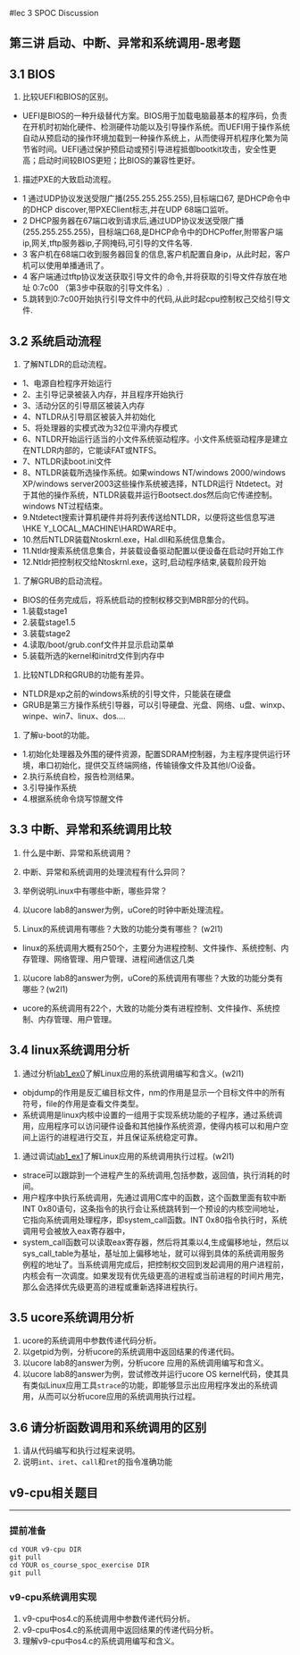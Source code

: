 #lec 3 SPOC Discussion

## 第三讲 启动、中断、异常和系统调用-思考题

## 3.1 BIOS
 1. 比较UEFI和BIOS的区别。
 
 - UEFI是BIOS的一种升级替代方案。BIOS用于加载电脑最基本的程序码，负责在开机时初始化硬件、检测硬件功能以及引导操作系统。而UEFI用于操作系统自动从预启动的操作环境加载到一种操作系统上，从而使得开机程序化繁为简节省时间。UEFI通过保护预启动或预引导进程抵御bootkit攻击，安全性更高；启动时间较BIOS更短；比BIOS的兼容性更好。
 
 1. 描述PXE的大致启动流程。
 
 - 1 通过UDP协议发送受限广播(255.255.255.255),目标端口67, 是DHCP命令中的DHCP discover,带PXEClient标志,并在UDP 68端口监听。
 - 2    DHCP服务器在67端口收到请求后,通过UDP协议发送受限广播(255.255.255.255)，目标端口68,是DHCP命令中的DHCPoffer,附带客户端ip,网关,tftp服务器ip,子网掩码,可引导的文件名等.
 - 3 客户机在68端口收到服务器回复的信息,客户机配置自身ip，从此时起，客户机可以使用单播通讯了。
 - 4    客户端通过tftp协议发送获取引导文件的命令,并将获取的引导文件存放在地址 0:7c00 （第3步中获取的引导文件名）.
 - 5.跳转到0:7c00开始执行引导文件中的代码,从此时起cpu控制权己交给引导文件.
    
## 3.2 系统启动流程
 1. 了解NTLDR的启动流程。

  - 1、电源自检程序开始运行
  - 2、主引导记录被装入内存，并且程序开始执行
  - 3、活动分区的引导扇区被装入内存
  - 4、NTLDR从引导扇区被装入并初始化
  - 5、将处理器的实模式改为32位平滑内存模式
  - 6、NTLDR开始运行适当的小文件系统驱动程序。小文件系统驱动程序是建立在NTLDR内部的，它能读FAT或NTFS。
  - 7、NTLDR读boot.ini文件
  - 8、NTLDR装载所选操作系统。如果windows NT/windows 2000/windows XP/windows server2003这些操作系统被选择，NTLDR运行
Ntdetect。对于其他的操作系统，NTLDR装载并运行Bootsect.dos然后向它传递控制。windows NT过程结束。
  - 9.Ntdetect搜索计算机硬件并将列表传送给NTLDR，以便将这些信息写进\\HKE Y_LOCAL_MACHINE\HARDWARE中。
  - 10.然后NTLDR装载Ntoskrnl.exe，Hal.dll和系统信息集合。
  - 11.Ntldr搜索系统信息集合，并装载设备驱动配置以便设备在启动时开始工作
  - 12.Ntldr把控制权交给Ntoskrnl.exe，这时,启动程序结束,装载阶段开始
    
 1. 了解GRUB的启动流程。
 
 - BIOS的任务完成后，将系统启动的控制权移交到MBR部分的代码。
 - 1.装载stage1
 - 2.装载stage1.5
 - 3.装载stage2
 - 4.读取/boot/grub.conf文件并显示启动菜单
 - 5.装载所选的kernel和initrd文件到内存中
 
 1. 比较NTLDR和GRUB的功能有差异。
 
 -  NTLDR是xp之前的windows系统的引导文件，只能装在硬盘
 - GRUB是第三方操作系统引导器，可以引导硬盘、光盘、网络、u盘、winxp、winpe、win7、linux、dos....
    
 1. 了解u-boot的功能。
 
 - 1.初始化处理器及外围的硬件资源，配置SDRAM控制器，为主程序提供运行环境，串口初始化，提供交互终端网络，传输镜像文件及其他I/O设备。
 - 2.执行系统自检，报告检测结果。
 - 3.引导操作系统
 - 4.根据系统命令烧写惊醒文件
    
## 3.3 中断、异常和系统调用比较
 1. 什么是中断、异常和系统调用？
 
 2. 中断、异常和系统调用的处理流程有什么异同？
 2. 举例说明Linux中有哪些中断，哪些异常？
 3. 以ucore lab8的answer为例，uCore的时钟中断处理流程。

 1. Linux的系统调用有哪些？大致的功能分类有哪些？  (w2l1)

 - linux的系统调用大概有250个，主要分为进程控制、文件操作、系统控制、内存管理、网络管理、用户管理、进程间通信这几类
 
 1. 以ucore lab8的answer为例，uCore的系统调用有哪些？大致的功能分类有哪些？(w2l1)
 - ucore的系统调用有22个，大致的功能分类有进程控制、文件操作、系统控制、内存管理、用户管理。
 
## 3.4 linux系统调用分析
 1. 通过分析[lab1_ex0](https://github.com/chyyuu/ucore_lab/blob/master/related_info/lab1/lab1-ex0.md)了解Linux应用的系统调用编写和含义。(w2l1)
 
 - objdump的作用是反汇编目标文件，nm的作用是显示一个目标文件中的所有符号，file的作用是查看文件类型。
 - 系统调用是linux内核中设置的一组用于实现系统功能的子程序，通过系统调用，应用程序可以访问硬件设备和其他操作系统资源，使得内核可以和用户空间上运行的进程进行交互，并且保证系统稳定可靠。

 
 1. 通过调试[lab1_ex1](https://github.com/chyyuu/ucore_lab/blob/master/related_info/lab1/lab1-ex1.md)了解Linux应用的系统调用执行过程。(w2l1)
 - strace可以跟踪到一个进程产生的系统调用,包括参数，返回值，执行消耗的时间。
 - 用户程序中执行系统调用，先通过调用C库中的函数，这个函数里面有软中断INT 0x80语句，这条指令的执行会让系统跳转到一个预设的内核空间地址，它指向系统调用处理程序，即system_call函数。INT 0x80指令执行时，系统调用号会被放入eax寄存器中，
 - system_call函数可以读取eax寄存器，然后将其乘以4,生成偏移地址，然后以sys_call_table为基址，基址加上偏移地址，就可以得到具体的系统调用服务例程的地址了。当系统调用完成后，把控制权交回到发起调用的用户进程前，内核会有一次调度。如果发现有优先级更高的进程或当前进程的时间片用完，那么会选择优先级更高的进程或重新选择进程执行。

 
## 3.5 ucore系统调用分析
 1. ucore的系统调用中参数传递代码分析。
 1. 以getpid为例，分析ucore的系统调用中返回结果的传递代码。
 1. 以ucore lab8的answer为例，分析ucore 应用的系统调用编写和含义。
 1. 以ucore lab8的answer为例，尝试修改并运行ucore OS kernel代码，使其具有类似Linux应用工具`strace`的功能，即能够显示出应用程序发出的系统调用，从而可以分析ucore应用的系统调用执行过程。
 
## 3.6 请分析函数调用和系统调用的区别
 1. 请从代码编写和执行过程来说明。
   1. 说明`int`、`iret`、`call`和`ret`的指令准确功能
 

## v9-cpu相关题目
---

### 提前准备
```
cd YOUR v9-cpu DIR
git pull 
cd YOUR os_course_spoc_exercise DIR
git pull 
```

### v9-cpu系统调用实现
  1. v9-cpu中os4.c的系统调用中参数传递代码分析。
  1. v9-cpu中os4.c的系统调用中返回结果的传递代码分析。
  1. 理解v9-cpu中os4.c的系统调用编写和含义。

